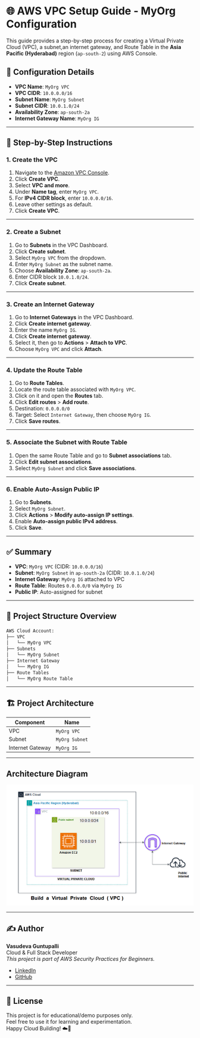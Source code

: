 
# 🌐 AWS VPC Setup Guide - MyOrg Configuration  

This guide provides a step-by-step process for creating a Virtual Private Cloud (VPC), a subnet,an internet gateway, and Route Table in the **Asia Pacific (Hyderabad)** region (`ap-south-2`) using AWS Console.  

## 🔧 Configuration Details  

- **VPC Name**: `MyOrg VPC`  
- **VPC CIDR**: `10.0.0.0/16`  
- **Subnet Name**: `MyOrg Subnet`  
- **Subnet CIDR**: `10.0.1.0/24`  
- **Availability Zone**: `ap-south-2a`  
- **Internet Gateway Name**: `MyOrg IG`  

---

## 📘 Step-by-Step Instructions  

### 1. Create the VPC  

1. Navigate to the [Amazon VPC Console](https://console.aws.amazon.com/vpc/).  
2. Click **Create VPC**.  
3. Select **VPC and more**.  
4. Under **Name tag**, enter `MyOrg VPC`.  
5. For **IPv4 CIDR block**, enter `10.0.0.0/16`.  
6. Leave other settings as default.  
7. Click **Create VPC**.  

---

### 2. Create a Subnet  

1. Go to **Subnets** in the VPC Dashboard.  
2. Click **Create subnet**.  
3. Select `MyOrg VPC` from the dropdown.  
4. Enter `MyOrg Subnet` as the subnet name.  
5. Choose **Availability Zone**: `ap-south-2a`.  
6. Enter CIDR block `10.0.1.0/24`.  
7. Click **Create subnet**.  

---

### 3. Create an Internet Gateway  

1. Go to **Internet Gateways** in the VPC Dashboard.  
2. Click **Create internet gateway**.  
3. Enter the name `MyOrg IG`.  
4. Click **Create internet gateway**.  
5. Select it, then go to **Actions** > **Attach to VPC**.  
6. Choose `MyOrg VPC` and click **Attach**.  

---

### 4. Update the Route Table  

1. Go to **Route Tables**.  
2. Locate the route table associated with `MyOrg VPC`.  
3. Click on it and open the **Routes** tab.  
4. Click **Edit routes** > **Add route**.  
5. Destination: `0.0.0.0/0`  
6. Target: Select `Internet Gateway`, then choose `MyOrg IG`.  
7. Click **Save routes**.  

---

### 5. Associate the Subnet with Route Table  

1. Open the same Route Table and go to **Subnet associations** tab.  
2. Click **Edit subnet associations**.  
3. Select `MyOrg Subnet` and click **Save associations**.  

---

### 6. Enable Auto-Assign Public IP  

1. Go to **Subnets**.  
2. Select `MyOrg Subnet`.  
3. Click **Actions** > **Modify auto-assign IP settings**.  
4. Enable **Auto-assign public IPv4 address**.  
5. Click **Save**.  

---

## ✅ Summary  

- **VPC**: `MyOrg VPC` (CIDR: `10.0.0.0/16`)  
- **Subnet**: `MyOrg Subnet` in `ap-south-2a` (CIDR: `10.0.1.0/24`)  
- **Internet Gateway**: `MyOrg IG` attached to VPC  
- **Route Table**: Routes `0.0.0.0/0` via `MyOrg IG`  
- **Public IP**: Auto-assigned for subnet  

---
## 📂 Project Structure Overview  

```text
AWS Cloud Account:
├── VPC 
│   └── MyOrg VPC  
├── Subnets
│   └── MyOrg Subnet 
├── Internet Gateway
│   └── MyOrg IG
├── Route Tables
│   └── MyOrg Route Table

```

---

## 🏗️ Project Architecture  

| Component        | Name               |
|------------------|--------------------|
| VPC              | `MyOrg VPC`        |
| Subnet           | `MyOrg Subnet`     |
| Internet Gateway | `MyOrg IG`         |
-----------------------------------------

## Architecture Diagram  

![Project Architecture](https://github.com/guntupallivasudeva/AWS_Beginner_level_projects/blob/main/AWS%20Cloud%20Networking%20Series/1.%20Build%20A%20Virtual%20Private%20Cloud%20With%20Subnets,%20Internet-Gateway,%20Routetable/Images/Project%20Architecture.png?raw=true)
  
---

## ✍️ Author  

**Vasudeva Guntupalli**   
Cloud & Full Stack Developer  
_This project is part of AWS Security Practices for Beginners._

- [LinkedIn](https://www.linkedin.com/in/guntupallivasudeva/)  
- [GitHub](https://github.com/guntupallivasudeva)  

---

## 📌 License  

This project is for educational/demo purposes only.  
Feel free to use it for learning and experimentation.  
Happy Cloud Building! ☁️🚀  
